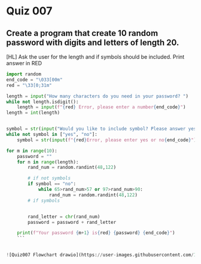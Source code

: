 # Quiz 007
## Create a program that create 10 random password with digits and letters of length 20.
[HL] Ask the user for the length and if symbols should be included. Print answer in RED
```.py
import random
end_code = "\033[00m"
red = "\33[0;31m"

length = input("How many characters do you need in your password? ")
while not length.isdigit():
    length = input(f"{red} Error, please enter a number{end_code}")
length = int(length)


symbol = str(input("Would you like to include symbol? Please answer yes or no"))
while not symbol in ["yes", "no"]:
    symbol = str(input(f"{red}Error, please enter yes or no{end_code}"))

for m in range(10):
    password = ""
    for n in range(length):
        rand_num = random.randint(48,122)

        # if not symbols
        if symbol == "no":
            while 65>rand_num>57 or 97>rand_num>90:
                rand_num = random.randint(48,122)
        # if symbols


        rand_letter = chr(rand_num)
        password = password + rand_letter

    print(f"Your password {m+1} is{red} {password} {end_code}")
    ```
    

![Quiz007 Flowchart drawio](https://user-images.githubusercontent.com/112055062/190997173-2317580f-143f-4277-ab33-e0bfd3b91800.png)
